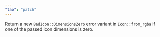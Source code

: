 ```yaml
---
"tao": "patch"
---
```


Return a new `BadIcon::DimensionsZero` error variant in `Icon::from_rgba` if one of the passed icon dimensions is zero.
